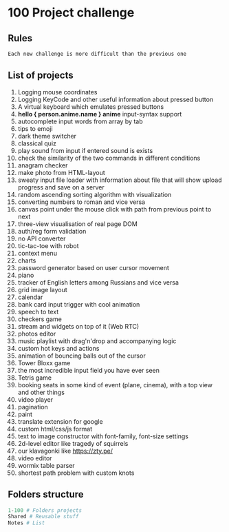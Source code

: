 # 100 Project challenge

## Rules
```bash
Each new challenge is more difficult than the previous one
```

## List of projects
1. Logging mouse coordinates
2. Logging KeyCode and other useful information about pressed button
3. A virtual keyboard which emulates pressed buttons
4. **hello { person.anime.name } anime** input-syntax support
5. autocomplete input words from array by tab
6. tips to emoji
7. dark theme switcher
8. classical quiz
9. play sound from input if entered sound is exists
10. check the similarity of the two commands in different conditions
11. anagram checker
12. make photo from HTML-layout
13. sweaty input file loader with information about file that will show upload progress and save on a server
14. random ascending sorting algorithm with visualization
15. converting numbers to roman and vice versa
16. canvas point under the mouse click with path from previous point to next
17. three-view visualisation of real page DOM
18. auth/reg form validation
19. no API converter
20. tic-tac-toe with robot
21. context menu
22. charts
23. password generator based on user cursor movement
24. piano
25. tracker of English letters among Russians and vice versa
26. grid image layout
27. calendar 
28. bank card input trigger with cool animation
29. speech to text
30. checkers game
31. stream and widgets on top of it (Web RTC) 
32. photos editor
33. music playlist with drag'n'drop and accompanying logic
34. custom hot keys and actions
35. animation of bouncing balls out of the cursor
36. Tower Bloxx game
37. the most incredible input field you have ever seen
38. Tetris game
39. booking seats in some kind of event (plane, cinema), with a top view and other things
40. video player
41. pagination
42. paint
43. translate extension for google
44. custom html/css/js format
45. text to image constructor with font-family, font-size settings
46. 2d-level editor like tragedy of squirrels
47. our klavagonki like https://zty.pe/
48. video editor
49. wormix table parser
50. shortest path problem with custom knots

## Folders structure
```python
1-100 # Folders projects 
Shared # Reusable stuff
Notes # List
```
